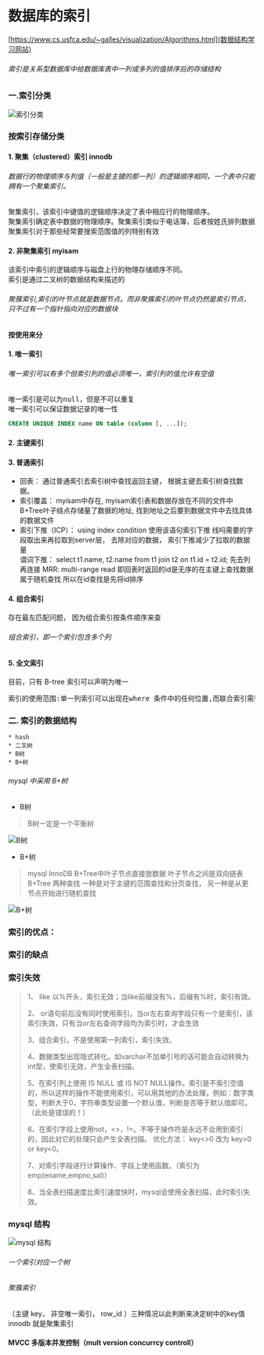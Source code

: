 # 数据库的索引
[https://www.cs.usfca.edu/~galles/visualization/Algorithms.html](数据结构学习网站)
###### 索引是关系型数据库中给数据库表中一列或多列的值排序后的存储结构

### 一.索引分类
![索引分类](../assets/database/index_type.png)
### 按索引存储分类

#### 1. 聚集（clustered）索引  innodb
###### 数据行的物理顺序与列值（一般是主键的那一列）的逻辑顺序相同，一个表中只能拥有一个聚集索引。
<pre>
聚集索引，该索引中键值的逻辑顺序决定了表中相应行的物理顺序。
聚集索引确定表中数据的物理顺序。聚集索引类似于电话簿，后者按姓氏排列数据。由于聚集索引规定数据在表中的物理存储顺序，因此一个表只能包含
聚集索引对于那些经常要搜索范围值的列特别有效
</pre>

#### 2. 非聚集索引 myisam
 
<pre>
该索引中索引的逻辑顺序与磁盘上行的物理存储顺序不同。
索引是通过二叉树的数据结构来描述的
</pre>
###### 聚簇索引,索引的叶节点就是数据节点。而非聚簇索引的叶节点仍然是索引节点，只不过有一个指针指向对应的数据块

#### 按使用来分

#### 1. 唯一索引
###### 唯一索引可以有多个但索引列的值必须唯一，索引列的值允许有空值
<pre>
唯一索引是可以为null，但是不可以重复
唯一索引可以保证数据记录的唯一性
</pre>
```sql
CREATE UNIQUE INDEX name ON table (column [, ...]);
```
#### 2. 主键索引
#### 3. 普通索引
* 回表： 通过普通索引去索引树中查找返回主键， 根据主键去索引树查找数据。
* 索引覆盖： myisam中存在, myisam索引表和数据存放在不同的文件中 B+Tree叶子结点存储量了数据的地址, 找到地址之后要到数据文件中去找具体的数据文件
* 索引下推（ICP）： using index condition 使用该语句索引下推  线吗需要的字段取出来再拉取到server层， 去除对应的数据， 索引下推减少了拉取的数据量  
谓词下推： select t1.name, t2.name from t1 join t2 on t1.id = t2.id; 先去列再连接
MRR: multi-range read  即回表时返回的id是无序的在主键上查找数据属于随机查找 所以在id查找是先将id排序
#### 4. 组合索引
存在最左匹配问题， 因为组合索引按条件顺序来查 
###### 组合索引，即一个索引包含多个列
#### 5. 全文索引


目前，只有 B-tree 索引可以声明为唯一
<pre>
索引的使用范围:单一列索引可以出现在where 条件中的任何位置,而联合索引需要按一定的顺序来写.
</pre>

### 二. 索引的数据结构
    * hash
    * 二叉树
    * B树
    * B+树
###### mysql 中采用 B+树
* B树

> B树一定是一个平衡树

![B树](../assets/database/B_tree.png)

* B+树
> mysql InnoDB B+Tree中叶子节点直接放数据
> 叶子节点之间是双向链表
> B+Tree 两种查找 一种是对于主键的范围查找和分页查找， 另一种是从更节点开始进行随机查找

![B+树](../assets/database/B_add_tree.png)

### 索引的优点：


###  索引的缺点


### 索引失效
>1、 like 以%开头，索引无效；当like前缀没有%，后缀有%时，索引有效。
>
>2、 or语句前后没有同时使用索引。当or左右查询字段只有一个是索引，该索引失效，只有当or左右查询字段均为索引时，才会生效
>
>3、组合索引，不是使用第一列索引，索引失效。
>
>4、数据类型出现隐式转化。如varchar不加单引号的话可能会自动转换为int型，使索引无效，产生全表扫描。
>
>5、在索引列上使用 IS NULL 或 IS NOT NULL操作。索引是不索引空值的，所以这样的操作不能使用索引，可以用其他的办法处理，例如：数字类型，判断大于0，字符串类型设置一个默认值，判断是否等于默认值即可。（此处是错误的！）
>
>6、在索引字段上使用not，<>，!=。不等于操作符是永远不会用到索引的，因此对它的处理只会产生全表扫描。 优化方法： key<>0 改为 key>0 or key<0。
>
>7、对索引字段进行计算操作、字段上使用函数。（索引为 emp(ename,empno,sal)）
>
>8、当全表扫描速度比索引速度快时，mysql会使用全表扫描，此时索引失效。



### mysql 结构
![mysql 结构](../assets/database/mysql_struct.png)
###### 一个索引对应一个树


###### 聚簇索引
（主键 key，  非空唯一索引， row_id  ）三种情况以此判断来决定树中的key值
innodb 就是聚集索引


#### MVCC 多版本并发控制（mult version concurrcy controll）